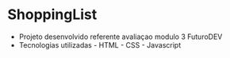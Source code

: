 # ShoppingList

- Projeto desenvolvido referente avaliaçao modulo 3 FuturoDEV
- Tecnologias utilizadas - HTML - CSS - Javascript
